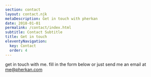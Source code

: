 ```yaml
---
section: contact
layout: contact.njk
metaDescription: Get in touch with pherkan
date: 2018-01-01
permalink: /contact/index.html
subtitle: Contact Subtitle
title: Get in touch
eleventyNavigation:
  key: Contact
  order: 4
---
```

get in touch with me. fill in the form below or just send me an email at [me@pherkan.com](mailto:me@pherkan.com)